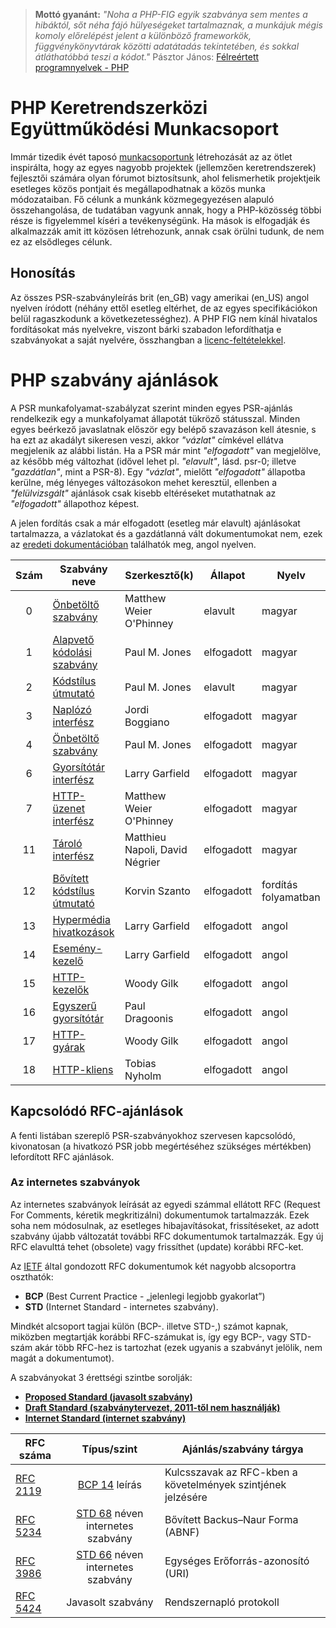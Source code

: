 > **Mottó gyanánt:** *"Noha a PHP-FIG egyik szabványa sem mentes a hibáktól, sőt néha fájó hülyeségeket tartalmaznak, a munkájuk mégis komoly előrelépést jelent a különböző frameworkök, függvénykönyvtárak közötti adatátadás tekintetében, és sokkal átláthatóbbá teszi a kódot."* Pásztor János: [Félreértett programnyelvek - PHP](https://www.refaktor.hu/felreertett-programnyelvek-php/)


PHP Keretrendszerközi Együttműködési Munkacsoport
================================================

Immár tizedik évét taposó [munkacsoportunk](personnel.md) létrehozását az az ötlet inspirálta, hogy az egyes nagyobb projektek (jellemzően keretrendszerek) fejlesztői számára olyan fórumot biztosítsunk, ahol felismerhetik projektjeik esetleges közös pontjait és megállapodhatnak a közös munka módozataiban. Fő célunk a munkánk közmegegyezésen alapuló összehangolása, de tudatában vagyunk annak, hogy a PHP-közösség többi része is figyelemmel kíséri a tevékenységünk. Ha mások is elfogadják és alkalmazzák amit itt közösen létrehozunk, annak csak örülni tudunk, de nem ez az elsődleges célunk.

Honosítás
---------

Az összes PSR-szabványleírás brit (en_GB) vagy amerikai (en_US) angol nyelven íródott (néhány ettől esetleg eltérhet, de az egyes specifikációkon belül ragaszkodunk a következetességhez). A PHP FIG nem kínál hivatalos fordításokat más nyelvekre, viszont bárki szabadon lefordíthatja e szabványokat a saját nyelvére, összhangban a [licenc-feltételekkel](LICENSE.md).


# PHP szabvány ajánlások

A PSR munkafolyamat-szabályzat szerint minden egyes PSR-ajánlás rendelkezik egy a munkafolyamat állapotát tükröző státusszal. Minden egyes beérkező javaslatnak először egy belépő szavazáson kell átesnie, s ha ezt az akadályt sikeresen veszi, akkor *"vázlat"* címkével ellátva megjelenik az alábbi listán. Ha a PSR már mint  *"elfogadott"* van megjelölve, az később még változhat (idővel lehet pl. *"elavult"*, lásd. psr-0; illetve *"gazdátlan"*, mint a PSR-8). Egy *"vázlat"*, mielőtt *"elfogadott"* állapotba kerülne, még lényeges változásokon mehet keresztül, ellenben a *"felülvizsgált"* ajánlások csak kisebb eltéréseket mutathatnak az *"elfogadott"* állapothoz képest.

A jelen fordítás csak a már elfogadott (esetleg már elavult) ajánlásokat tartalmazza, a vázlatokat és a gazdátlanná vált dokumentumokat nem, ezek az [eredeti dokumentációban](https://github.com/php-fig/fig-standards) találhatók meg, angol nyelven.


| Szám | Szabvány neve                                | Szerkesztő(k)                     | Állapot     | Nyelv |
|:---:|--------------------------------------|--------------------------------|------------|----------|
| 0   | [Önbetöltő szabvány][psr0]         | Matthew Weier O'Phinney        | elavult | magyar |
| 1   | [Alapvető kódolási szabvány][psr1]        | Paul M. Jones                  | elfogadott   | magyar |
| 2   | [Kódstílus útmutató][psr2]           | Paul M. Jones                  | elavult   | magyar |
| 3   | [Naplózó interfész][psr3]             | Jordi Boggiano                 | elfogadott   | magyar |
| 4   | [Önbetöltő szabvány][psr4]         | Paul M. Jones                  | elfogadott   | magyar |
| 6   | [Gyorsítótár interfész][psr6]            | Larry Garfield                 | elfogadott   | magyar |
| 7   | [HTTP-üzenet interfész][psr7]       | Matthew Weier O'Phinney        | elfogadott   | magyar |
| 11  | [Tároló interfész][psr11]         | Matthieu Napoli, David Négrier | elfogadott   | magyar |
| 12  | [Bővített kódstílus útmutató][psr12]         | Korvin Szanto | elfogadott   | fordítás folyamatban |
| 13  | [Hypermédia hivatkozások][psr13]            | Larry Garfield                 | elfogadott   | angol |
| 14  | [Esemény-kezelő][psr14]            | Larry Garfield                 | elfogadott   | angol |
| 15  | [HTTP-kezelők][psr15]               | Woody Gilk                     | elfogadott   | angol |
| 16  | [Egyszerű gyorsítótár][psr16]                | Paul Dragoonis                 | elfogadott   | angol |
| 17  | [HTTP-gyárak][psr17]              | Woody Gilk                     | elfogadott   | angol |
| 18  | [HTTP-kliens][psr18]                 | Tobias Nyholm                  | elfogadott   | angol |


[psr0]: accepted/PSR-0.md
[psr1]: accepted/PSR-1-basic-coding-standard.md
[psr2]: accepted/PSR-2-coding-style-guide.md
[psr3]: accepted/PSR-3-logger-interface.md
[psr4]: accepted/PSR-4-autoloader.md
[psr6]: accepted/PSR-6-cache.md
[psr7]: accepted/PSR-7-http-message.md
[psr11]: accepted/PSR-11-container.md
[psr12]: accepted/PSR-12-extended-coding-style-guide.md
[psr13]: accepted/PSR-13-links.md
[psr14]: accepted/PSR-14-event-dispatcher.md
[psr15]: accepted/PSR-15-request-handlers.md
[psr16]: accepted/PSR-16-simple-cache.md
[psr17]: accepted/PSR-17-http-factory.md
[psr18]: accepted/PSR-18-http-client.md


## Kapcsolódó RFC-ajánlások

A fenti listában szereplő PSR-szabványokhoz szervesen kapcsolódó, kivonatosan
(a hivatkozó PSR jobb megértéséhez szükséges mértékben) lefordított RFC ajánlások.

### Az internetes szabványok

Az internetes szabványok leírását az egyedi számmal ellátott RFC (Request For Comments,
kéretik megkritizálni) dokumentumok tartalmazzák. Ezek soha nem módosulnak, az esetleges
hibajavításokat, frissítéseket, az adott szabvány újabb változatát további RFC
dokumentumok tartalmazzák. Egy új RFC elavulttá tehet (obsolete) vagy frissíthet
(update) korábbi RFC-ket.

Az [IETF](https://hu.wikipedia.org/wiki/IETF) által gondozott RFC dokumentumok két
nagyobb alcsoportra oszthatók:
* **BCP** (Best Current Practice - „jelenlegi legjobb gyakorlat”)
* **STD** (Internet Standard - internetes szabvány).

Mindkét alcsoport tagjai külön (BCP-. illetve STD-,) számot kapnak, miközben megtartják
korábbi RFC-számukat is, így egy BCP-, vagy STD-szám akár több RFC-hez is tartozhat
(ezek ugyanis a szabványt jelölik, nem magát a dokumentumot).

A szabványokat 3 érettségi szintbe sorolják:
* **[Proposed Standard (javasolt szabvány)](https://www.rfc-editor.org/standards#PS)**
* **[Draft Standard (szabványtervezet, 2011-től nem használják)](https://www.rfc-editor.org/standards#DS)**
* **[Internet Standard (internet szabvány)](https://www.rfc-editor.org/standards#IS)**


|   RFC száma          | Típus/szint |      Ajánlás/szabvány tárgya  |
|----------------------|:---------------------:|-------------------------------|
| [RFC 2119](related-rfcs/2119.md) | [BCP 14](https://www.rfc-editor.org/info/bcp14) leírás | Kulcsszavak az RFC-kben a követelmények szintjének jelzésére |
| [RFC 5234](related-rfcs/5234.md) | [STD 68](https://www.rfc-editor.org/info/std68) néven internetes szabvány | Bővített Backus–Naur Forma (ABNF) |
| [RFC 3986](related-rfcs/3986.md) | [STD 66](https://www.rfc-editor.org/info/std66) néven internetes szabvány | Egységes Erőforrás-azonosító (URI) |
| [RFC 5424](related-rfcs/5424.md) | Javasolt szabvány | Rendszernapló protokoll |







